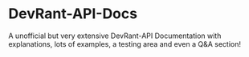 # DevRant-API-Docs
A unofficial but very extensive DevRant-API Documentation with explanations, lots of examples, a testing area and even a Q&amp;A section!
